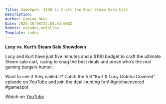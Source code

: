 ```yaml
---
Title: GameSpot: $100 to Craft the Best Steam Sale Cart
Description: 
Author: Gaming News
Date: 2025-10-08T22:03:53.000Z
Robots: noindex,nofollow
Template: index
---
```

<p><strong>Lucy vs. Kurt’s Steam Sale Showdown</strong></p>

<p>Lucy and Kurt have just five minutes and a $100 budget to craft the ultimate Steam sale cart, racing to snag the best deals and prove who’s the real gaming bargain‐hunter.</p>

<p>Want to see if they nailed it? Catch the full “Kurt &amp; Lucy Gotcha Covered” episode on YouTube and join the deal-hunting fun! #gotchacovered #gamespot</p>

<p><em>Watch on <a href="https://www.youtube.com/watch?v=yflNyYlGzk8" rel="noopener noreferrer">YouTube</a></em></p>

